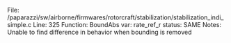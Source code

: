 File: /paparazzi/sw/airborne/firmwares/rotorcraft/stabilization/stabilization_indi_simple.c
Line: 325
Function: BoundAbs
var: rate_ref_r
status: SAME
Notes: Unable to find difference in behavior when bounding is removed
